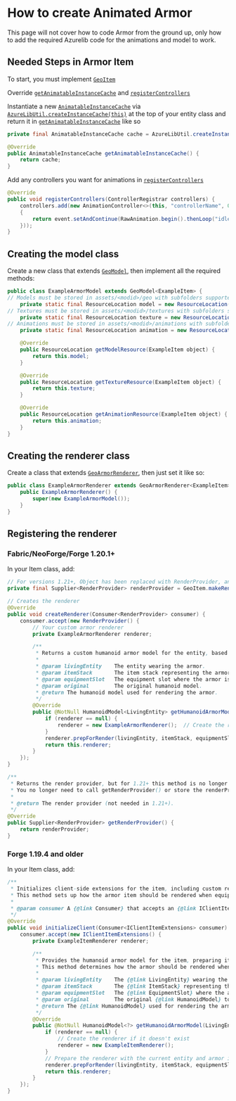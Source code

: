 # How to create Animated Armor

This page will not cover how to code Armor from the ground up, only how to add the required Azurelib code for the animations and model to work.

## Needed Steps in Armor Item

To start, you must implement [`GeoItem`](https://github.com/AzureDoom/AzureLib/blob/1.20/common/src/main/java/mod/azure/azurelib/animatable/GeoItem.java)

Override [`getAnimatableInstanceCache`](https://github.com/AzureDoom/AzureLib/blob/1.20/common/src/main/java/mod/azure/azurelib/core/animatable/GeoAnimatable.java#L42C39-L42C39) and [`registerControllers`](https://github.com/AzureDoom/AzureLib/blob/1.20/common/src/main/java/mod/azure/azurelib/core/animatable/GeoAnimatable.java#L35)

Instantiate a new [`AnimatableInstanceCache`](https://github.com/AzureDoom/AzureLib/blob/1.20/common/src/main/java/mod/azure/azurelib/core/animatable/instance/AnimatableInstanceCache.java) via [`AzureLibUtil.createInstanceCache(this)`](https://github.com/AzureDoom/AzureLib/blob/1.20/common/src/main/java/mod/azure/azurelib/util/AzureLibUtil.java) at the top of your entity class and return it in [`getAnimatableInstanceCache`](https://github.com/AzureDoom/AzureLib/blob/1.20/common/src/main/java/mod/azure/azurelib/core/animatable/GeoAnimatable.java#L42C39-L42C39) like so

```java
private final AnimatableInstanceCache cache = AzureLibUtil.createInstanceCache(this);

@Override
public AnimatableInstanceCache getAnimatableInstanceCache() {
    return cache;
}
```

Add any controllers you want for animations in [`registerControllers`](https://github.com/AzureDoom/AzureLib/blob/1.20/common/src/main/java/mod/azure/azurelib/core/animatable/GeoAnimatable.java#L35)

```java
@Override
public void registerControllers(ControllerRegistrar controllers) {
	controllers.add(new AnimationController<>(this, "controllerName", 0, event ->
	{
		return event.setAndContinue(RawAnimation.begin().thenLoop("idle"));
	}));
}
```

## Creating the model class

Create a new class that extends [`GeoModel`](https://github.com/AzureDoom/AzureLib/blob/1.20/common/src/main/java/mod/azure/azurelib/model/GeoModel.java), then implement all the required methods:

```java
public class ExampleArmorModel extends GeoModel<ExampleItem> {
// Models must be stored in assets/<modid>/geo with subfolders supported inside the geo folder
	private static final ResourceLocation model = new ResourceLocation("yournamespace", "geo/yourmodel.geo.json");
// Textures must be stored in assets/<modid>/textures with subfolders supported inside the textures folder
	private static final ResourceLocation texture = new ResourceLocation("yournamespace", "textures/<modeltype>/yourtexture.png");
// Animations must be stored in assets/<modid>/animations with subfolders supported inside the animations folder
	private static final ResourceLocation animation = new ResourceLocation("yournamespace", "animations/youranimation.animation.json");

	@Override
	public ResourceLocation getModelResource(ExampleItem object) {
		return this.model;
	}

	@Override
	public ResourceLocation getTextureResource(ExampleItem object) {
		return this.texture;
	}

	@Override
	public ResourceLocation getAnimationResource(ExampleItem object) {
		return this.animation;
	}
}
```

## Creating the renderer class

Create a class that extends [`GeoArmorRenderer`](https://github.com/AzureDoom/AzureLib/blob/1.20/common/src/main/java/mod/azure/azurelib/renderer/GeoArmorRenderer.java), then just set it like so:

```java
public class ExampleArmorRenderer extends GeoArmorRenderer<ExampleItem> {
    public ExampleArmorRenderer() {
        super(new ExampleArmorModel());
    }
}
```

## Registering the renderer

### Fabric/NeoForge/Forge 1.20.1+

In your Item class, add:

```java
// For versions 1.21+, Object has been replaced with RenderProvider, and there is no need to call renderProvider or getRenderProvider().
private final Supplier<RenderProvider> renderProvider = GeoItem.makeRenderer(this);

// Creates the renderer
@Override
public void createRenderer(Consumer<RenderProvider> consumer) {
    consumer.accept(new RenderProvider() {
        // Your custom armor renderer
        private ExampleArmorRenderer renderer;

        /**
         * Returns a custom humanoid armor model for the entity, based on the given equipment slot.
         *
         * @param livingEntity    The entity wearing the armor.
         * @param itemStack       The item stack representing the armor.
         * @param equipmentSlot   The equipment slot where the armor is equipped (e.g., head, chest).
         * @param original        The original humanoid model.
         * @return The humanoid model used for rendering the armor.
         */
        @Override
        public @NotNull HumanoidModel<LivingEntity> getHumanoidArmorModel(LivingEntity livingEntity, ItemStack itemStack, EquipmentSlot equipmentSlot, HumanoidModel<LivingEntity> original) {
            if (renderer == null) {
                renderer = new ExampleArmorRenderer();  // Create the renderer if it doesn't exist
            }
            renderer.prepForRender(livingEntity, itemStack, equipmentSlot, original);
            return this.renderer;
        }
    });
}

/**
 * Returns the render provider, but for 1.21+ this method is no longer necessary.
 * You no longer need to call getRenderProvider() or store the renderProvider.
 *
 * @return The render provider (not needed in 1.21+).
 */
@Override
public Supplier<RenderProvider> getRenderProvider() {
    return renderProvider;
}
```

### Forge 1.19.4 and older

In your Item class, add:

```java
/**
 * Initializes client-side extensions for the item, including custom rendering for armor.
 * This method sets up how the armor item should be rendered when equipped on a humanoid entity.
 *
 * @param consumer A {@link Consumer} that accepts an {@link IClientItemExtensions} object to handle client-side item extensions.
 */
@Override
public void initializeClient(Consumer<IClientItemExtensions> consumer) {
    consumer.accept(new IClientItemExtensions() {
        private ExampleItemRenderer renderer;

        /**
         * Provides the humanoid armor model for the item, preparing it for rendering based on the entity and equipment slot.
         * This method determines how the armor should be rendered when equipped on a humanoid entity.
         *
         * @param livingEntity    The {@link LivingEntity} wearing the armor.
         * @param itemStack       The {@link ItemStack} representing the armor item.
         * @param equipmentSlot   The {@link EquipmentSlot} where the armor is equipped (e.g., head, chest).
         * @param original        The original {@link HumanoidModel} to be replaced or modified.
         * @return The {@link HumanoidModel} used for rendering the armor, which includes custom rendering logic.
         */
        @Override
        public @NotNull HumanoidModel<?> getHumanoidArmorModel(LivingEntity livingEntity, ItemStack itemStack, EquipmentSlot equipmentSlot, HumanoidModel<?> original) {
            if (renderer == null) {
                // Create the renderer if it doesn't exist
                renderer = new ExampleItemRenderer();
            }
            // Prepare the renderer with the current entity and armor information
            renderer.prepForRender(livingEntity, itemStack, equipmentSlot, original);
            return this.renderer;
        }
    });
}
```
